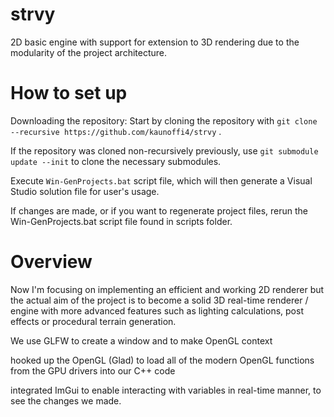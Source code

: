 # strvy
2D basic engine with support for extension to 3D rendering due to the modularity of the project architecture.


# How to set up 
Downloading the repository:
Start by cloning the repository with `git clone --recursive https://github.com/kaunoffi4/strvy` .

If the repository was cloned non-recursively previously, use `git submodule update --init` to clone the necessary submodules.

Execute `Win-GenProjects.bat` script file, which will then generate a Visual Studio solution file for user's usage.

If changes are made, or if you want to regenerate project files, rerun the Win-GenProjects.bat script file found in scripts folder.


# Overview

Now I'm focusing on implementing an efficient and working 2D renderer but the actual aim of the project is to become a solid 3D real-time renderer / engine with more advanced features such as lighting calculations, post effects or procedural terrain generation. 

We use GLFW to create a window and to make OpenGL context 

hooked up the OpenGL (Glad) to load all of the modern OpenGL functions from the GPU drivers into our C++ code

integrated ImGui to enable interacting with variables in real-time manner, to see the changes we made.  



